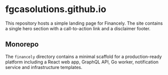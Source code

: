 # fgcasolutions.github.io

This repository hosts a simple landing page for Financely. The site contains a single hero section with a call-to-action link and a disclaimer footer.

## Monorepo

The `financely` directory contains a minimal scaffold for a production-ready platform including a React web app, GraphQL API, Go worker, notification service and infrastructure templates.
